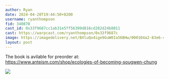 ```yaml
---
author: Ryan
date: 2024-04-28T19:44:50+0200
username: ryanthompson
fid: 340870
cast_id: 0x33f9687cc1ab31e5ff56399d816cd282d24b8011
cast: https://warpcast.com/ryanthompson/0x33f9687c
image: https://imagedelivery.net/BXluQx4ige9GuW0Ia56BHw/000104a2-83e6-4225-9f86-c8022d8e1000/original
layout: post
---
```

The book is avilable for preorder at: https://www.anteism.com/shop/ecologies-of-becoming-sougwen-chung  

![](https://imagedelivery.net/BXluQx4ige9GuW0Ia56BHw/000104a2-83e6-4225-9f86-c8022d8e1000/original)